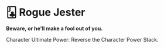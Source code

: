 # 🃛 Rogue Jester

**Beware, or he'll make a fool out of you.**

Character Ultimate Power: Reverse the Character Power Stack.
